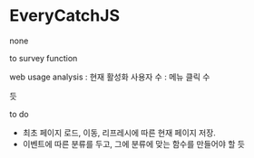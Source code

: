 # EveryCatchJS
none


to survey function



web usage analysis
: 현재 활성화 사용자 수
: 메뉴 클릭 수



듯



to do 


- 최초 페이지 로드, 이동, 리프레시에 따른 현재 페이지 저장.
- 이벤트에 따른 분류를 두고, 그에 분류에 맞는 함수를 만들어야 할 듯